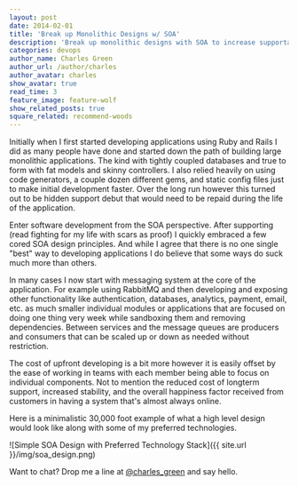 ```yaml
---
layout: post
date: 2014-02-01
title: 'Break up Monolithic Designs w/ SOA'
description: 'Break up monolithic designs with SOA to increase supportability and modularity.'
categories: devops
author_name: Charles Green
author_url: /author/charles
author_avatar: charles
show_avatar: true
read_time: 3
feature_image: feature-wolf
show_related_posts: true
square_related: recommend-woods
---
```


Initially when I first started developing applications using Ruby and Rails I did as many people have done and started down the path of building large monolithic applications. The kind with tightly coupled databases and true to form with fat models and skinny controllers. I also relied heavily on using code generators, a couple dozen different gems, and static config files just to make initial development faster. Over the long run however this turned out to be hidden support debut that would need to be repaid during the life of the application.  

Enter software development from the SOA perspective. After supporting (read fighting for my life with scars as proof) I quickly embraced a few cored SOA design principles. And while I agree that there is no one single "best" way to developing applications I do believe that some ways do suck much more than others.

In many cases I now start with messaging system at the core of the application. For example using RabbitMQ and then developing and exposing other functionality like authentication, databases, analytics, payment, email, etc. as much smaller individual modules or applications that are focused on doing one thing very week while sandboxing them and removing dependencies.  Between services and the message queues are producers and consumers that can be scaled up or down as needed without restriction.

The cost of upfront developing is a bit more however it is easily offset by the ease of working in teams with each member being able to focus on individual components. Not to mention the reduced cost of longterm support, increased stability, and the overall happiness factor received from customers in having a system that's almost always online.  

Here is a minimalistic 30,000 foot example of what a high level design would look like along with some of my preferred technologies.

![Simple SOA Design with Preferred Technology Stack]({{ site.url }}/img/soa_design.png)


Want to chat? Drop me a line at [@charles_green](http://www.twitter.com/charles_green) and say hello.
